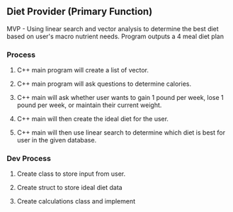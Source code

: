 ## Diet Provider (Primary Function)
MVP - Using linear search and vector analysis to determine the best diet based on user's macro nutrient needs. Program outputs a 4 meal diet plan

### Process 

1. C++ main program will create a list of vector.

2. C++ main program will ask questions to determine calories.

3. C++ main will ask whether user wants to gain 1 pound per week, lose 1 pound per week, or maintain their current weight.

4. C++ main will then create the ideal diet for the user.

5. C++ main will then use linear search to determine which diet is best for user in the given database.

### Dev Process
1. Create class to store input from user.

2. Create struct to store ideal diet data

3. Create calculations class and implement 